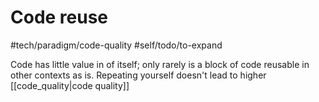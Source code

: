  # Code reuse
 #tech/paradigm/code-quality #self/todo/to-expand 
 
 Code has little value in of itself; only rarely is a block of code reusable in other contexts as is.  Repeating yourself doesn't lead to higher [[code_quality|code quality]]